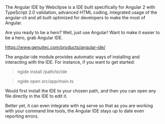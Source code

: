 The Angular IDE by Webclipse is a IDE built specifically for Angular 2 with TypeScript 2.0 validation, advanced HTML coding, integrated usage of the angular-cli and all built optimized for developers to make the most of Angular.

Are you ready to be a hero?  Well, just use Angular!  Want to make it easier to be a hero, grab Angular IDE.

https://www.genuitec.com/products/angular-ide/

The angular-ide module provides automatic ways of installing and interacting with the IDE.  For instance, if you want to get started:

> ngide install /path/to/ide

> ngide open src/app/main.ts

Would first install the IDE to your chosen path, and then you can open any file directly in the IDE to edit it.

Better yet, it can even integrate with ng serve so that as you are working with your command line tools, the Angular IDE stays up to date even reporting errors.
